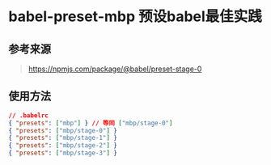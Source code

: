 # babel-preset-mbp 预设babel最佳实践

## 参考来源
> https://npmjs.com/package/@babel/preset-stage-0

## 使用方法
```json
// .babelrc
{ "presets": ["mbp"] } // 等同 ["mbp/stage-0"]
{ "presets": ["mbp/stage-0"] }
{ "presets": ["mbp/stage-1"] }
{ "presets": ["mbp/stage-2"] }
{ "presets": ["mbp/stage-3"] }
```
